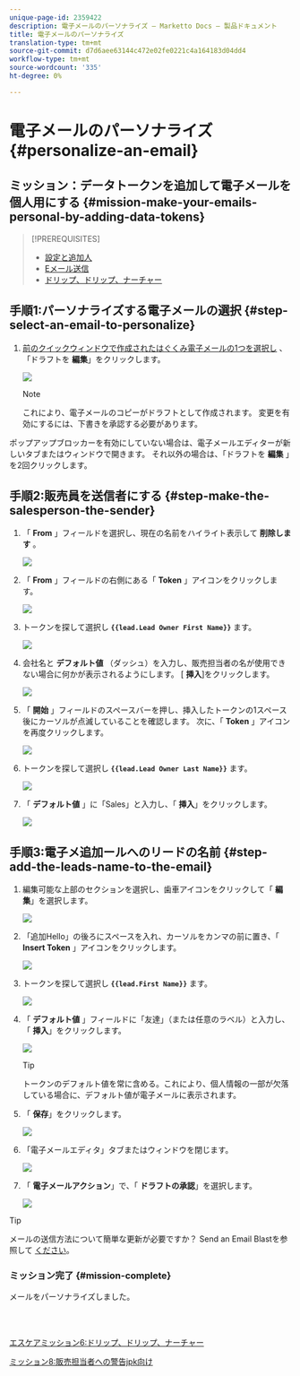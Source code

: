 ```yaml
---
unique-page-id: 2359422
description: 電子メールのパーソナライズ — Marketto Docs — 製品ドキュメント
title: 電子メールのパーソナライズ
translation-type: tm+mt
source-git-commit: d7d6aee63144c472e02fe0221c4a164183d04dd4
workflow-type: tm+mt
source-wordcount: '335'
ht-degree: 0%

---
```



# 電子メールのパーソナライズ {#personalize-an-email}

## ミッション：データトークンを追加して電子メールを個人用にする {#mission-make-your-emails-personal-by-adding-data-tokens}

>[!PREREQUISITES]
>
>* [設定と追加人](/help/marketo/getting-started/quick-wins/get-set-up-and-add-a-person.md)
>* [Eメール送信](/help/marketo/getting-started/quick-wins/send-an-email.md)
>* [ドリップ、ドリップ、ナーチャー](/help/marketo/getting-started/quick-wins/drip-drip-nurture.md)


## 手順1:パーソナライズする電子メールの選択 {#step-select-an-email-to-personalize}

1. [前のクイックウィンドウで作成されたはぐくみ電子メールの1つを選択し](/help/marketo/getting-started/quick-wins/drip-drip-nurture.md) 、「ドラフトを **編集**」をクリックします。

   ![](assets/one-4.png)

   >[!NOTE]
   >
   >これにより、電子メールのコピーがドラフトとして作成されます。 変更を有効にするには、下書きを承認する必要があります。

ポップアップブロッカーを有効にしていない場合は、電子メールエディターが新しいタブまたはウィンドウで開きます。 それ以外の場合は、「ドラフトを **編集** 」を2回クリックします。

## 手順2:販売員を送信者にする {#step-make-the-salesperson-the-sender}

1. 「 **From** 」フィールドを選択し、現在の名前をハイライト表示して **削除します** 。

   ![](assets/two-5.png)

1. 「 **From** 」フィールドの右側にある「 **Token** 」アイコンをクリックします。

   ![](assets/three-4.png)

1. トークンを探して選択し **`{{lead.Lead Owner First Name}}`** ます。

   ![](assets/four-3.png)

1. 会社名と **デフォルト値** （ダッシュ）を入力し、販売担当者の名が使用できない場合に何かが表示されるようにします。 [ **挿入**]をクリックします。

   ![](assets/five-4.png)

1. 「 **開始** 」フィールドのスペースバーを押し、挿入したトークンの1スペース後にカーソルが点滅していることを確認します。 次に、「 **Token** 」アイコンを再度クリックします。

   ![](assets/six-4.png)

1. トークンを探して選択し **`{{lead.Lead Owner Last Name}}`** ます。

   ![](assets/seven-5.png)

1. 「 **デフォルト値** 」に「Sales」と入力し、「 **挿入**」をクリックします。

   ![](assets/eight-3.png)

## 手順3:電子メ追加ールへのリードの名前 {#step-add-the-leads-name-to-the-email}

1. 編集可能な上部のセクションを選択し、歯車アイコンをクリックして「 **編集**」を選択します。

   ![](assets/nine-2.png)

1. 「追加Hello」の後ろにスペースを入れ、カーソルをカンマの前に置き、「 **Insert Token** 」アイコンをクリックします。

   ![](assets/ten-4.png)

1. トークンを探して選択し **`{{lead.First Name}}`** ます。

   ![](assets/eleven-4.png)

1. 「 **デフォルト値** 」フィールドに「友達」（または任意のラベル）と入力し、「 **挿入**」をクリックします。

   ![](assets/twelve-3.png)

   >[!TIP]
   >
   >トークンのデフォルト値を常に含める。これにより、個人情報の一部が欠落している場合に、デフォルト値が電子メールに表示されます。

1. 「 **保存**」をクリックします。

   ![](assets/thirteen-3.png)

1. 「電子メールエディタ」タブまたはウィンドウを閉じます。

   ![](assets/fourteen-3.png)

1. 「 **電子メールアクション**」で、「 **ドラフトの承認**」を選択します。

   ![](assets/fifteen-3.png)

>[!TIP]
>
>メールの送信方法について簡単な更新が必要ですか？ Send an Email Blastを参照して [ください](/help/marketo/getting-started/quick-wins/send-an-email.md)。

### ミッション完了 {#mission-complete}

メールをパーソナライズしました。

<br> 

[エスケアミッション6:ドリップ、ドリップ、ナーチャー](/help/marketo/getting-started/quick-wins/drip-drip-nurture.md)

[ミッション8:販売担当者への警告jpk向け](/help/marketo/getting-started/quick-wins/alert-the-sales-rep.md)
